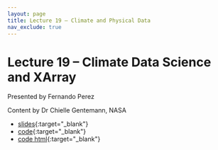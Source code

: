 ```yaml
---
layout: page
title: Lecture 19 – Climate and Physical Data
nav_exclude: true
---
```


# Lecture 19 – Climate Data Science and XArray

Presented by Fernando Perez

Content by Dr Chielle Gentemann, NASA

- [slides](https://docs.google.com/presentation/d/1LplB9SZU7pCsLZF12H78o0AP_NFFMQnbaUcETlqdInw/edit){:target="_blank"}
- [code](https://data100.datahub.berkeley.edu/hub/user-redirect/git-pull?repo=https%3A%2F%2Fgithub.com%2FDS-100%2Ffa22&branch=main&urlpath=lab%2Ftree%2Ffa22%2Flec%2Flec16%2Flec16.ipynb){:target="_blank"}
- [code html](../../resources/assets/lectures/lec16/lec16.html){:target="_blank"}
